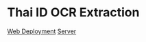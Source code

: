 # Thai ID OCR Extraction

[Web Deployment](https://qoala-ocr-assignment-2.vercel.app)
[Server](https://qoala-ocr-assignment-production.up.railway.app)
